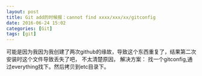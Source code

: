 ```yaml
---
layout: post
title: Git add的时候报：cannot find xxxx/xxx/xx/gitconfig
date: 2016-06-24 15:02
categories: [Git]
tags: [git]
---
```

可能是因为我因为我创建了两次github的缘故，导致这个东西重复了，结果第二次安装时这个文件导致丢失了吧，
不太清楚原因，
解决方案：
找一个gitconfig,通过everything找下。然后拷贝到etc目录下。

